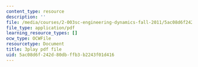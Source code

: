 ```yaml
---
content_type: resource
description: ''
file: /media/courses/2-003sc-engineering-dynamics-fall-2011/5ac08d6f242d80dbffb3b2243f01d416_63sIgMvBuEQ.pdf
file_type: application/pdf
learning_resource_types: []
ocw_type: OCWFile
resourcetype: Document
title: 3play pdf file
uid: 5ac08d6f-242d-80db-ffb3-b2243f01d416
---
```


